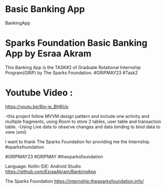 # Basic Banking App 
BankingApp
# Sparks Foundation Basic Banking App by Esraa Akram
This Banking App is  the TASK#2 of Graduate Rotational Internship Program(GRIP) by The Sparks Foundation. #GRIPMAY23  #Task2


# Youtube Video :
https://youtu.be/6io-w_BH6Uo

-this project follow MVVM design pattern and include one activity and multiple fragments, using Room to store 2 tables, user table and transaction table.
-Using Live data to observe changes and data binding to bind data to view (xml)
   

I want to thank The Sparks Foundation for providing me the Internship.
#sparksfoundation 


#GRIPMAY23 #GRIPMAY  #thesparksfoundation

Language: Kotlin
IDE: Android Studio
https://github.com/EsraaAkram/BankingApp

The Sparks Foundation
 https://internship.thesparksfoundation.info/



